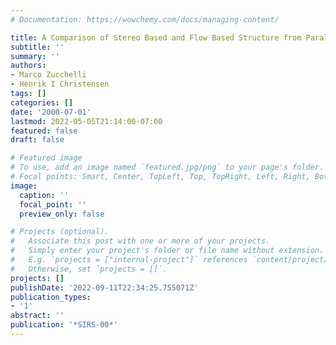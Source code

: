 ```yaml
---
# Documentation: https://wowchemy.com/docs/managing-content/

title: A Comparison of Stereo Based and Flow Based Structure from Parallax
subtitle: ''
summary: ''
authors:
- Marco Zucchelli
- Henrik I Christensen
tags: []
categories: []
date: '2000-07-01'
lastmod: 2022-05-05T21:14:00-07:00
featured: false
draft: false

# Featured image
# To use, add an image named `featured.jpg/png` to your page's folder.
# Focal points: Smart, Center, TopLeft, Top, TopRight, Left, Right, BottomLeft, Bottom, BottomRight.
image:
  caption: ''
  focal_point: ''
  preview_only: false

# Projects (optional).
#   Associate this post with one or more of your projects.
#   Simply enter your project's folder or file name without extension.
#   E.g. `projects = ["internal-project"]` references `content/project/deep-learning/index.md`.
#   Otherwise, set `projects = []`.
projects: []
publishDate: '2022-09-11T22:34:25.755071Z'
publication_types:
- '1'
abstract: ''
publication: '*SIRS-00*'
---
```

